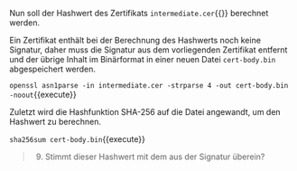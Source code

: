 Nun soll der Hashwert des Zertifikats `intermediate.cer`{{}} berechnet werden.

Ein Zertifikat enthält bei der Berechnung des Hashwerts noch keine Signatur, daher muss die Signatur aus dem vorliegenden Zertifikat entfernt und der übrige Inhalt im Binärformat in einer neuen Datei `cert-body.bin` abgespeichert werden.

`openssl asn1parse -in intermediate.cer -strparse 4 -out cert-body.bin -noout`{{execute}}

Zuletzt wird die Hashfunktion SHA-256 auf die Datei angewandt, um den Hashwert zu berechnen.

`sha256sum cert-body.bin`{{execute}}

>9) Stimmt dieser Hashwert mit dem aus der Signatur überein?